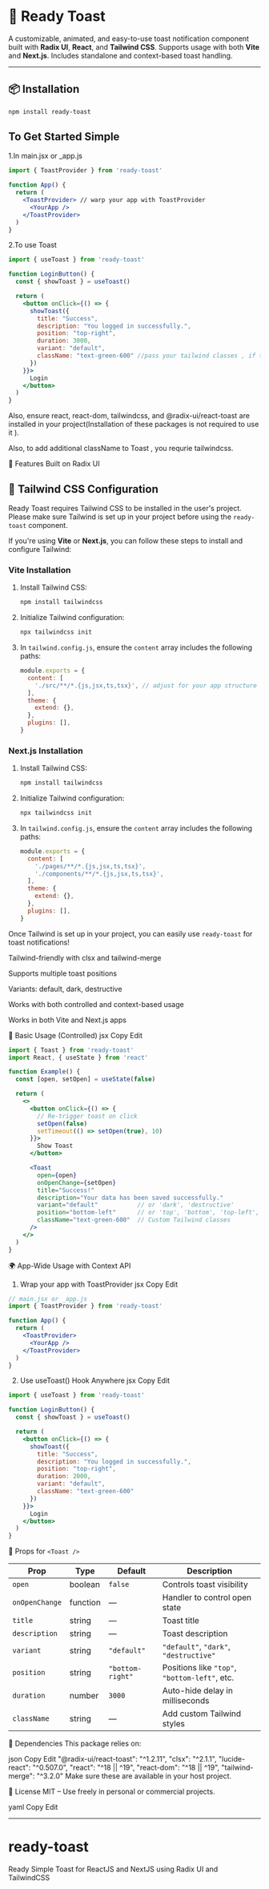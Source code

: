 # 🔔 Ready Toast

A customizable, animated, and easy-to-use toast notification component built with **Radix UI**, **React**, and **Tailwind CSS**. Supports usage with both **Vite** and **Next.js**. Includes standalone and context-based toast handling.

---

## 📦 Installation

```bash
npm install ready-toast
```


## To Get Started Simple


1.In main.jsx or _app.js

```jsx
import { ToastProvider } from 'ready-toast'

function App() {
  return (
    <ToastProvider> // warp your app with ToastProvider
      <YourApp />
    </ToastProvider>
  )
}
```

2.To use Toast

```jsx
import { useToast } from 'ready-toast'

function LoginButton() {
  const { showToast } = useToast()

  return (
    <button onClick={() => {
      showToast({
        title: "Success",
        description: "You logged in successfully.",
        position: "top-right",
        duration: 3000,
        variant: "default",
        className: "text-green-600" //pass your tailwind classes , if tailwind is installed only.
      })
    }}>
      Login
    </button>
  )
}
```



Also, ensure react, react-dom, tailwindcss, and @radix-ui/react-toast are installed in your project(Installation of these packages is not required to use it  ).


Also, to add additional className to Toast , you requrie tailwindcss.

🚀 Features
Built on Radix UI


## 🔧 Tailwind CSS Configuration

Ready Toast requires Tailwind CSS to be installed in the user's project. Please make sure Tailwind is set up in your project before using the `ready-toast` component.

If you're using **Vite** or **Next.js**, you can follow these steps to install and configure Tailwind:

### Vite Installation

1. Install Tailwind CSS:

    ```bash
    npm install tailwindcss
    ```

2. Initialize Tailwind configuration:

    ```bash
    npx tailwindcss init
    ```

3. In `tailwind.config.js`, ensure the `content` array includes the following paths:

    ```js
    module.exports = {
      content: [
        './src/**/*.{js,jsx,ts,tsx}', // adjust for your app structure
      ],
      theme: {
        extend: {},
      },
      plugins: [],
    }
    ```

### Next.js Installation

1. Install Tailwind CSS:

    ```bash
    npm install tailwindcss
    ```

2. Initialize Tailwind configuration:

    ```bash
    npx tailwindcss init
    ```

3. In `tailwind.config.js`, ensure the `content` array includes the following paths:

    ```js
    module.exports = {
      content: [
        './pages/**/*.{js,jsx,ts,tsx}',
        './components/**/*.{js,jsx,ts,tsx}',
      ],
      theme: {
        extend: {},
      },
      plugins: [],
    }
    ```

Once Tailwind is set up in your project, you can easily use `ready-toast` for toast notifications!


Tailwind-friendly with clsx and tailwind-merge

Supports multiple toast positions

Variants: default, dark, destructive

Works with both controlled and context-based usage

Works in both Vite and Next.js apps

🔧 Basic Usage (Controlled)
jsx
Copy
Edit

```jsx
import { Toast } from 'ready-toast'
import React, { useState } from 'react'

function Example() {
  const [open, setOpen] = useState(false)

  return (
    <>
      <button onClick={() => {
        // Re-trigger toast on click
        setOpen(false)
        setTimeout(() => setOpen(true), 10)
      }}>
        Show Toast
      </button>

      <Toast
        open={open}
        onOpenChange={setOpen}
        title="Success!"
        description="Your data has been saved successfully."
        variant="default"           // or 'dark', 'destructive'
        position="bottom-left"      // or 'top', 'bottom', 'top-left', etc.
        className="text-green-600"  // Custom Tailwind classes
      />
    </>
  )
}
```

🌍 App-Wide Usage with Context API
1. Wrap your app with ToastProvider
jsx
Copy
Edit

```jsx
// main.jsx or _app.js
import { ToastProvider } from 'ready-toast'

function App() {
  return (
    <ToastProvider>
      <YourApp />
    </ToastProvider>
  )
}
```

2. Use useToast() Hook Anywhere
jsx
Copy
Edit

```jsx
import { useToast } from 'ready-toast'

function LoginButton() {
  const { showToast } = useToast()

  return (
    <button onClick={() => {
      showToast({
        title: "Success",
        description: "You logged in successfully.",
        position: "top-right",
        duration: 2000,
        variant: "default",
        className: "text-green-600"
      })
    }}>
      Login
    </button>
  )
}
```

💅 Props for `<Toast />`

| Prop           | Type     | Default          | Description                                   |
| -------------- | -------- | ---------------- | --------------------------------------------- |
| `open`         | boolean  | `false`          | Controls toast visibility                     |
| `onOpenChange` | function | —                | Handler to control open state                 |
| `title`        | string   | —                | Toast title                                   |
| `description`  | string   | —                | Toast description                             |
| `variant`      | string   | `"default"`      | `"default"`, `"dark"`, `"destructive"`        |
| `position`     | string   | `"bottom-right"` | Positions like `"top"`, `"bottom-left"`, etc. |
| `duration`     | number   | `3000`           | Auto-hide delay in milliseconds               |
| `className`    | string   | —                | Add custom Tailwind styles                    |


🧩 Dependencies
This package relies on:

json
Copy
Edit
"@radix-ui/react-toast": "^1.2.11",
"clsx": "^2.1.1",
"lucide-react": "^0.507.0",
"react": "^18 || ^19",
"react-dom": "^18 || ^19",
"tailwind-merge": "^3.2.0"
Make sure these are available in your host project.

📄 License
MIT – Use freely in personal or commercial projects.

yaml
Copy
Edit

---


# ready-toast
Ready Simple Toast for ReactJS and NextJS using Radix UI and TailwindCSS
